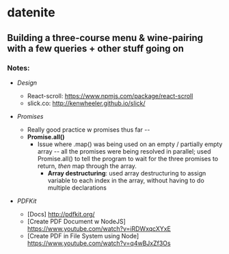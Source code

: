 # datenite

Building a three-course menu & wine-pairing with a few queries + other stuff going on
------

### Notes:

* *Design*
    * React-scroll: <https://www.npmjs.com/package/react-scroll>
    * slick.co: <http://kenwheeler.github.io/slick/>

* *Promises*
    * Really good practice w promises thus far -- 
    * **Promise.all()**
        * Issue where .map() was being used on an empty / partially empty array -- all the promises were being resolved in parallel; used Promise.all() to tell the program to wait for the three promises to return, *then* map through the array.
            * **Array destructuring**: used array destructuring to assign variable to each index in the array, without having to do multiple declarations

* *PDFKit*
    * [Docs] <http://pdfkit.org/>
    * [Create PDF Document w NodeJS] <https://www.youtube.com/watch?v=iRDWxqcXYxE>
    * [Create PDF in File System using Node] <https://www.youtube.com/watch?v=q4wBJxZf3Os>
